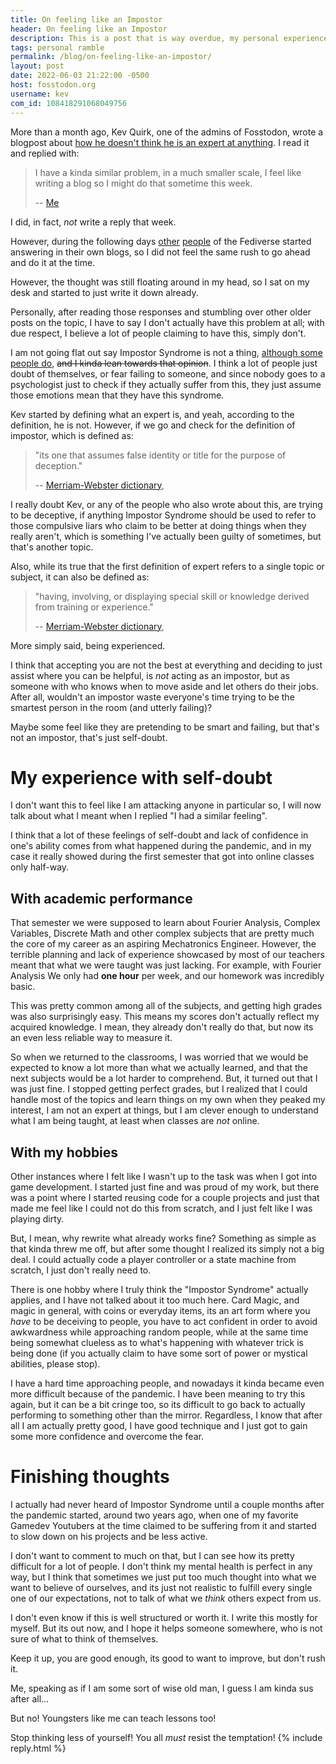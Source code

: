 ```yaml
---
title: On feeling like an Impostor
header: On feeling like an Impostor
description: This is a post that is way overdue, my personal experience with feeling like I am not good enough, self-doubt and the so-called Impostor Syndrome.
tags: personal ramble
permalink: /blog/on-feeling-like-an-impostor/
layout: post
date: 2022-06-03 21:22:00 -0500
host: fosstodon.org
username: kev
com_id: 108418291068049756
---
```


More than a month ago, Kev Quirk, one of the admins of Fosstodon, wrote a blogpost about [how he doesn't think he is an expert at anything](https://kevq.uk/the-expert-vs-the-impostor/). I read it and replied with:

> I have a kinda similar problem, in a much smaller scale, I feel like writing a blog so I might do that sometime this week.
>
> -- [Me](https://benign.town/@joel/108231989435791341)

I did, in fact, *not* write a reply that week.

However, during the following days [other](https://obsolete29.com/posts/2022/05/02/how-i-manage-my-imposter-syndrome/) [people](https://chriswiegman.com/2022/05/my-life-as-an-imposter/) of the Fediverse started answering in their own blogs, so I did not feel the same rush to go ahead and do it at the time.

However, the thought was still floating around in my head, so I sat on my desk and started to just write it down already.

Personally, after reading those responses and stumbling over other older posts on the topic, I have to say I don't actually have this problem at all; with due respect, I believe a lot of people claiming to have this, simply don't.

I am not going flat out say Impostor Syndrome is not a thing, [although some people do](https://uxuncensored.scribe.rip/uncovering-the-harsh-truth-about-imposter-syndrome-5dbf48304d06), ~~and I kinda lean towards that opinion~~. I think a lot of people just doubt of themselves, or fear failing to someone, and since nobody goes to a psychologist just to check if they actually suffer from this, they just assume those emotions mean that they have this syndrome.

Kev started by defining what an expert is, and yeah, according to the definition, he is not. However, if we go and check for the definition of impostor, which is defined as:

> "its one that assumes false identity or title for the purpose of deception."
>
> -- [Merriam-Webster dictionary](https://www.merriam-webster.com/dictionary/imposter),

I really doubt Kev, or any of the people who also wrote about this, are trying to be deceptive, if anything Impostor Syndrome should be used to refer to those compulsive liars who claim to be better at doing things when they really aren't, which is something I've actually been guilty of sometimes, but that's another topic.

Also, while its true that the first definition of expert refers to a single topic or subject, it can also be defined as: 

> "having, involving, or displaying special skill or knowledge derived from training or experience."
>
> -- [Merriam-Webster dictionary](https://www.merriam-webster.com/dictionary/expert),

More simply said, being experienced.

I think that accepting you are not the best at everything and deciding to just assist where you can be helpful, is *not* acting as an impostor, but as someone with who knows when to move aside and let others do their jobs. After all, wouldn't an impostor waste everyone's time trying to be the smartest person in the room (and utterly failing)?

Maybe some feel like they are pretending to be smart and failing, but that's not an impostor, that's just self-doubt.

# My experience with self-doubt

I don't want this to feel like I am attacking anyone in particular so, I will now talk about what I meant when I replied "I had a similar feeling".

I think that a lot of these feelings of self-doubt and lack of confidence in one's ability comes from what happened during the pandemic, and in my case it really showed during the first semester that got into online classes only half-way.

## With academic performance

That semester we were supposed to learn about Fourier Analysis, Complex Variables, Discrete Math and other complex subjects that are pretty much the core of my career as an aspiring Mechatronics Engineer. However, the terrible planning and lack of experience showcased by most of our teachers meant that what we were taught was just lacking. For example, with Fourier Analysis We only had **one hour** per week, and our homework was incredibly basic.

This was pretty common among all of the subjects, and getting high grades was also surprisingly easy. This means my scores don't actually reflect my acquired knowledge. I mean, they already don't really do that, but now its an even less reliable way to measure it.

So when we returned to the classrooms, I was worried that we would be expected to know a lot more than what we actually learned, and that the next subjects would be a lot harder to comprehend. But, it turned out that I was just fine. I stopped getting perfect grades, but I realized that I could handle most of the topics and learn things on my own when they peaked my interest, I am not an expert at things, but I am clever enough to understand what I am being taught, at least when classes are *not* online.

## With my hobbies

Other instances where I felt like I wasn't up to the task was when I got into game development. I started just fine and was proud of my work, but there was a point where I started reusing code for a couple projects and just that made me feel like I could not do this from scratch, and I just felt like I was playing dirty.

But, I mean, why rewrite what already works fine? Something as simple as that kinda threw me off, but after some thought I realized its simply not a big deal. I could actually code a player controller or a state machine from scratch, I just don't really need to.

There is one hobby where I truly think the "Impostor Syndrome" actually applies, and I have not talked about it too much here. Card Magic, and magic in general, with coins or everyday items, its an art form where you *have* to be deceiving to people, you have to act confident in order to avoid awkwardness while approaching random people, while at the same time being somewhat clueless as to what's happening with whatever trick is being done (if you actually claim to have some sort of power or mystical abilities, please stop).

I have a hard time approaching people, and nowadays it kinda became even more difficult because of the pandemic. I have been meaning to try this again, but it can be a bit cringe too, so its difficult to go back to actually performing to something other than the mirror. Regardless, I know that after all I am actually pretty good, I have good technique and I just got to gain some more confidence and overcome the fear.

# Finishing thoughts


I actually had never heard of Impostor Syndrome until a couple months after the pandemic started, around two years ago, when one of my favorite Gamedev Youtubers at the time claimed to be suffering from it and started to slow down on his projects and be less active.

I don't want to comment to much on that, but I can see how its pretty difficult for a lot of people. I don't think my mental health is perfect in any way, but I think that sometimes we just put too much thought into what we want to believe of ourselves, and its just not realistic to fulfill every single one of our expectations, not to talk of what we *think* others expect from us.

I don't even know if this is well structured or worth it. I write this mostly for myself. But its out now, and I hope it helps someone somewhere, who is not sure of what to think of themselves.

Keep it up, you are good enough, its good to want to improve, but don't rush it.

Me, speaking as if I am some sort of wise old man, I guess I am kinda sus after all...

But no! Youngsters like me can teach lessons too! 

Stop thinking less of yourself! You all *must* resist the temptation!
{% include reply.html %}
